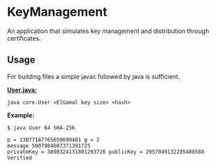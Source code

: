 # KeyManagement
An application that simulates key management and distribution through certificates.

## Usage
For building files a simple javac followed by java is sufficient.

**[User.java:](/src/main/java/KeyManagement/core/User.java)**

```console
java core.User <ElGamal key size> <hash>
```

**Example:**

```console
$ java User 64 SHA-256

p = 13077187765650690481 g = 2
message 5007984607371391725
privateKey = 3898324131801293726 publicKey = 2957049132285488588
Verified
```